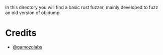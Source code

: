 In this directory you will find a basic rust fuzzer, mainly developed to fuzz an old version of objdump.

# Credits
- [@gamozolabs](https://github.com/gamozolabs)
